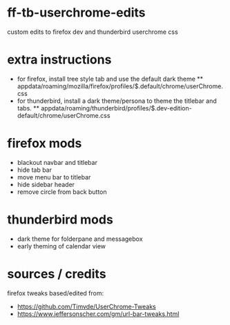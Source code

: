# ff-tb-userchrome-edits
custom edits to firefox dev and thunderbird userchrome css



# extra instructions
* for firefox, install tree style tab and use the default dark theme
** appdata/roaming/mozilla/firefox/profiles/$.default/chrome/userChrome.css
* for thunderbird, install a dark theme/persona to theme the titlebar and tabs.
** appdata/roaming/thunderbird/profiles/$.dev-edition-default/chrome/userChrome.css

# firefox mods
* blackout navbar and titlebar
* hide tab bar
* move menu bar to titlebar
* hide sidebar header
* remove circle from back button

# thunderbird mods
* dark theme for folderpane and messagebox
* early theming of calendar view

# sources / credits
firefox tweaks based/edited from:
* https://github.com/Timvde/UserChrome-Tweaks
* https://www.jeffersonscher.com/gm/url-bar-tweaks.html 
